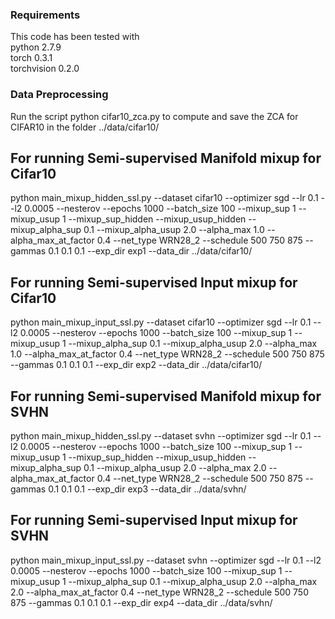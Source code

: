 ### Requirements
This code has been tested with  
python 2.7.9  
torch 0.3.1  
torchvision 0.2.0

### Data Preprocessing

Run the script python cifar10_zca.py to compute and save the ZCA for CIFAR10 in the folder ../data/cifar10/ 


## For running Semi-supervised Manifold mixup for Cifar10

python main_mixup_hidden_ssl.py  --dataset cifar10 --optimizer sgd --lr 0.1 --l2 0.0005 --nesterov --epochs 1000 --batch_size 100 --mixup_sup 1 --mixup_usup 1 --mixup_sup_hidden --mixup_usup_hidden  --mixup_alpha_sup 0.1 --mixup_alpha_usup 2.0 --alpha_max 1.0 --alpha_max_at_factor 0.4 --net_type WRN28_2 --schedule 500 750 875 --gammas 0.1 0.1 0.1 --exp_dir exp1 --data_dir ../data/cifar10/

## For running Semi-supervised Input mixup for Cifar10

python main_mixup_input_ssl.py  --dataset cifar10 --optimizer sgd --lr 0.1 --l2 0.0005 --nesterov --epochs 1000 --batch_size 100 --mixup_sup 1 --mixup_usup 1 --mixup_alpha_sup 0.1 --mixup_alpha_usup 2.0 --alpha_max 1.0 --alpha_max_at_factor 0.4 --net_type WRN28_2 --schedule 500 750 875 --gammas 0.1 0.1 0.1 --exp_dir exp2 --data_dir ../data/cifar10/


## For running Semi-supervised Manifold mixup for SVHN

python main_mixup_hidden_ssl.py  --dataset svhn --optimizer sgd --lr 0.1 --l2 0.0005 --nesterov --epochs 1000 --batch_size 100 --mixup_sup 1 --mixup_usup 1 --mixup_sup_hidden --mixup_usup_hidden  --mixup_alpha_sup 0.1 --mixup_alpha_usup 2.0 --alpha_max 2.0 --alpha_max_at_factor 0.4 --net_type WRN28_2 --schedule 500 750 875 --gammas 0.1 0.1 0.1 --exp_dir exp3 --data_dir ../data/svhn/

## For running Semi-supervised Input mixup for SVHN

python main_mixup_input_ssl.py  --dataset svhn --optimizer sgd --lr 0.1 --l2 0.0005 --nesterov --epochs 1000 --batch_size 100 --mixup_sup 1 --mixup_usup 1 --mixup_alpha_sup 0.1 --mixup_alpha_usup 2.0 --alpha_max 2.0 --alpha_max_at_factor 0.4 --net_type WRN28_2 --schedule 500 750 875 --gammas 0.1 0.1 0.1 --exp_dir exp4 --data_dir ../data/svhn/
